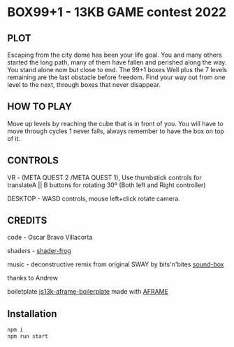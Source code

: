

# BOX99+1 - 13KB GAME contest 2022

## PLOT
Escaping from the city dome has been your life goal. You and many others started the long path, many of them have fallen and perished along the way. You stand alone now but close to end. The 99+1 boxes Well plus the 7 levels remaining are the last obstacle before freedom. Find your way out from one level to the next, through boxes that never disappear.

## HOW TO PLAY
Move up levels by reaching the cube that is in front of you. You will have to move through cycles 1 never falls, always remember to have the box on top of it.

## CONTROLS
VR - (META QUEST 2 /META QUEST 1), Use thumbstick controls for translateA || B buttons for rotating 30º (Both left and Right controller)

DESKTOP - WASD controls, mouse left+click rotate camera.

## CREDITS
code - Oscar Bravo Villacorta

shaders - [shader-frog](https://shaderfrog.com/app)

music - deconstructive remix from original SWAY by bits'n'bites [sound-box](https://sb.bitsnbites.eu/)

thanks to Andrew

boiletplate [js13k-aframe-boilerplate](https://github.com/mguinea/js13k-aframe-boilerplate#readme)
made with [AFRAME](https://aframe.io/)


## Installation 
```bash
npm i
npm run start
```
